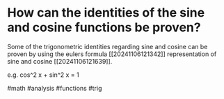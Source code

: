 # How can the identities of the sine and cosine functions be proven? 
Some of the trigonometric identities regarding sine and cosine can be proven by using the eulers formula [[20241106121342]] representation of sine and cosine [[20241106121639]].

e.g. cos^2 x + sin^2 x = 1

#math #analysis #functions #trig
